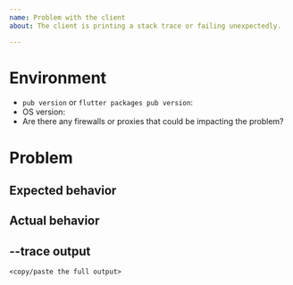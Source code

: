 ```yaml
---
name: Problem with the client
about: The client is printing a stack trace or failing unexpectedly.

---
```


# Environment

- `pub version` or `flutter packages pub version`:
- OS version:
- Are there any firewalls or proxies that could be impacting the problem?

# Problem

<!--
  Please describe the problem in detail, including the specific command that is
  failing.
-->

## Expected behavior

<!--
  What did you expect the result of the command to be?
-->

## Actual behavior

<!--
  What actually happened?
-->

## --trace output

```
<copy/paste the full output>
```
